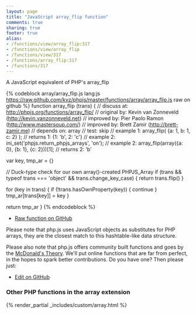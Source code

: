 ```yaml
---
layout: page
title: "JavaScript array_flip function"
comments: true
sharing: true
footer: true
alias:
- /functions/view/array_flip:317
- /functions/view/array_flip
- /functions/view/317
- /functions/array_flip:317
- /functions/317
---
```

<!-- Generated by Rakefile:build -->
A JavaScript equivalent of PHP's array_flip

{% codeblock array/array_flip.js lang:js https://raw.github.com/kvz/phpjs/master/functions/array/array_flip.js raw on github %}
function array_flip (trans) {
  //  discuss at: http://phpjs.org/functions/array_flip/
  // original by: Kevin van Zonneveld (http://kevin.vanzonneveld.net)
  // improved by: Pier Paolo Ramon (http://www.mastersoup.com/)
  // improved by: Brett Zamir (http://brett-zamir.me)
  //  depends on: array
  //        test: skip
  //   example 1: array_flip( {a: 1, b: 1, c: 2} );
  //   returns 1: {1: 'b', 2: 'c'}
  //   example 2: ini_set('phpjs.return_phpjs_arrays', 'on');
  //   example 2: array_flip(array({a: 0}, {b: 1}, {c: 2}))[1];
  //   returns 2: 'b'

  var key, tmp_ar = {}

  // Duck-type check for our own array()-created PHPJS_Array
  if (trans && typeof trans === 'object' && trans.change_key_case) {
    return trans.flip()
  }

  for (key in trans) {
    if (!trans.hasOwnProperty(key)) {
      continue
    }
    tmp_ar[trans[key]] = key
  }

  return tmp_ar
}
{% endcodeblock %}

 - [Raw function on GitHub](https://github.com/kvz/phpjs/blob/master/functions/array/array_flip.js)

Please note that php.js uses JavaScript objects as substitutes for PHP arrays, they are 
the closest match to this hashtable-like data structure. 

Please also note that php.js offers community built functions and goes by the 
[McDonald's Theory](https://medium.com/what-i-learned-building/9216e1c9da7d). We'll put online 
functions that are far from perfect, in the hopes to spark better contributions. 
Do you have one? Then please just: 

 - [Edit on GitHub](https://github.com/kvz/phpjs/edit/master/functions/array/array_flip.js)


### Other PHP functions in the array extension
{% render_partial _includes/custom/array.html %}
